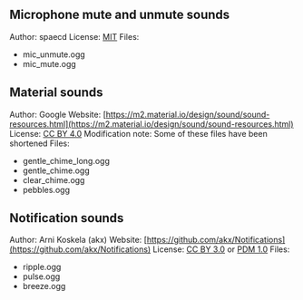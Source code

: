## Microphone mute and unmute sounds

Author: spaecd
License: [MIT](https://opensource.org/license/mit)
Files:

- mic_unmute.ogg
- mic_mute.ogg

## Material sounds

Author: Google
Website: [https://m2.material.io/design/sound/sound-resources.html](https://m2.material.io/design/sound/sound-resources.html)
License: [CC BY 4.0](https://creativecommons.org/licenses/by/4.0/)
Modification note: Some of these files have been shortened
Files:

- gentle_chime_long.ogg
- gentle_chime.ogg
- clear_chime.ogg
- pebbles.ogg

## Notification sounds

Author: Arni Koskela (akx)
Website: [https://github.com/akx/Notifications](https://github.com/akx/Notifications)
License: [CC BY 3.0](https://creativecommons.org/licenses/by/3.0/) or [PDM 1.0](https://creativecommons.org/publicdomain/mark/1.0/)
Files:

- ripple.ogg
- pulse.ogg
- breeze.ogg
